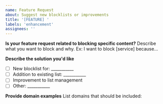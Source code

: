 ```yaml
---
name: Feature Request
about: Suggest new blocklists or improvements
title: '[FEATURE] '
labels: 'enhancement'
assignees: ''
---
```


**Is your feature request related to blocking specific content?**
Describe what you want to block and why. Ex: I want to block [service] because...

**Describe the solution you'd like**
- [ ] New blocklist for: ___________
- [ ] Addition to existing list: ___________
- [ ] Improvement to list management
- [ ] Other: ___________

**Provide domain examples**
List domains that should be included:

